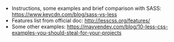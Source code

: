* Instructions, some examples and brief comparison with SASS: https://www.keycdn.com/blog/sass-vs-less
* Features list from official doc: http://lesscss.org/features/
* Some other examples: https://mayvendev.com/blog/10-less-css-examples-you-should-steal-for-your-projects